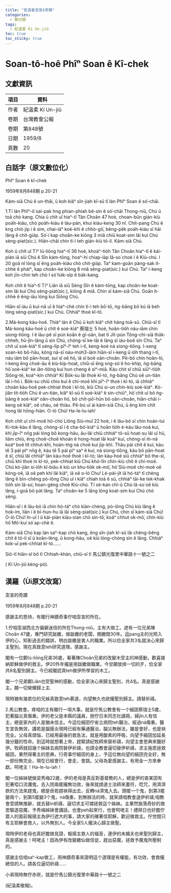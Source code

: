 ```yaml
---
title: "宣道會澎宣ê奇蹟"
categories:
  - 無分類
tags:
  - 紀溫柔 Kí Un-jiû
toc: true
toc_sticky: true
---
```


# Soan-tō-hoē Phîⁿ Soan ê Kî-chek

## 文獻資訊

| 項目 | 資料 |
|---|---|
| 作者 | 紀溫柔 Kí Un-jiû |
| 卷期 | 台灣教會公報 |
| 卷期 | 第848號 |
| 日期 | 1959/8 |
| 頁數 | 20 |

## 白話字（原文數位化）

Phîⁿ Soan ê kî-chek

1959年8月848期 p.20-21

Kám-siā Chú ê un-thāi, ū koh kiâⁿ sîn-jiah kî-sū tī lán Phîⁿ Soan ê só͘-chāi.

1.Tī lán Phîⁿ-ô͘ sai-pak hng phian-phiah bê-sìn ê só͘-chāi Thong-niû, Chú ū toā chò kang. Chia ū chi̍t uī hiaⁿ-tī Tân Choân 47 hoè, choan-bûn gián-kiù poa̍h-kiáu, chò poa̍h-kiáu ê láu-pán, khui kiáu-keng 30 nî. Chit-pang Chú ê kng chiò ji̍p i ê sim, chai-iáⁿ koè-khì ê chhò-gō͘, bêng-pe̍k poa̍h-kiáu sī hāi lâng ê chit-gia̍p. Só͘-í kap choân-ke kiōng 3 miâ chiū koat-sim lâi kui Chú sèng-piat(sic.). Hiān-chāi chin tì-ì teh gián-kiù tō-lí. Kám-siā Chú.

Koh ū chi̍t uī Tīⁿ Iú-liōng hiaⁿ-tī 36 hoè, khoàⁿ-tio̍h Tân Choân hiaⁿ-tī ê kái-piàn iā siū Chú ê Sîn kám-tōng, hoaⁿ-hí chiap-la̍p Iâ-so͘ choè I ê Kiù-chú. I 20 goā nî lóng sī ēng poa̍h-kiáu chò chit-gia̍p. Taⁿ kam-goān pàng-sak it-chhè ê pháiⁿ, kap choân-ke kiōng 8 miâ sèng-piat(sic.) kui Chú. Taⁿ í-keng koh jīn-chin teh chò I só͘ ha̍k-si̍p ê ba̍k-kang.

Koh chi̍t ê hiaⁿ-tī Tīⁿ Liân iā siū Sèng Sîn ê kám-tōng, kap choân-ke koat-sim lâi kui Chú sèng-piat(sic.), kiōng 4 miâ. Chin sī kám-siā Chú. Goān it-chhè ê êng-iāu lóng kui Siōng Chú.

Hiān-sî iáu ū kuí-nā uī ê hiaⁿ-ché chin tì-ì teh bō͘-tō, ǹg-bāng bô kú iā beh lóng sèng-piat(sic.) kui Chú. Chhiáⁿ thoè kî-tō.

2.Má-kong kàu-hoē. Thiàⁿ lán ê Chú ū koh kiâⁿ chi̍t hāng toā-sū. Chiū-sī tī Má-kong kàu-hoē ū chi̍t ê soè-kiáⁿ 蔡瑞士 5 hoè, hoān-tio̍h náu-iām chin siong-tiōng. I ê lāu-pē sī pún koān ê gī-oān, bat tī Ji̍t-pún Tông-chì-siā tha̍k-chheh, hū-jîn-lâng ū sìn Chú, chóng-sī ke-lāi ê lâng sī iáu-boē sìn Chú. Taⁿ chit uī soè-kiáⁿ tī séng-li̍p pīⁿ-īⁿ teh i-tī, keng-koè ná siong-tiōng. I-seng soan-kò bô-hāu, kóng nā-sī náu-moh3-iām hiān-sî í-keng ū io̍h thang i-tī, náu iām bô pān-hoat, sui sī oē hó, iā sī boē oân-choân. Pē-bó chin hoân-ló, í-keng ēng choè-āu ê kiù-kip-hoat, chiū-sī ēng sng-sò͘ ê ho-khip, ǹg-bāng hō͘ soè-kiáⁿ ke iân-tiông kuí hun cheng ê sìⁿ-miā. Kàu chit sî chiū siūⁿ-tio̍h Siōng-tè, koáⁿ-kín chhiáⁿ Kí Bo̍k-su lâi thoè kî-tó, ǹg-bāng Chú oē un-tián lâi i-hó i. Bo̍k-su chiū chio kuí ê chí-moē khì pīⁿ-īⁿ thoè i kî-tó, iā chhiáⁿ choân kàu-hoē pek-chhiat thoè i kî-tó, kiû Chú si-un chín-kiù soè-kiáⁿ. Kó-jiân tit-tio̍h Chú ê un-tián, kiâⁿ kî-sū tī soè-kiáⁿ ê sin-chiūⁿ, hō͘ chit uī bô ǹg-bāng ê soè-kiáⁿ oân-choân hó, bô chi̍t-pō͘-hūn bô oân-choân, hiān-chāi í-keng oē kiâⁿ, oē cháu, oē thiàu. Pē-bú uī ài kám-siā Chú, ū ēng kim chi̍t hong lâi hōng-hiàn. O-ló Chú! Ha-le-lu-iah!

Koh chi̍t uī chí-moê hō-chò Liông Siù-muî 22 hoè, i ê lāu-bó sī chin hoán-tuì Ki-tok-kàu ê lâng, chóng-sī i ê cha-bó͘-kiáⁿ ū hoān tio̍h é-káu lâu-noā kuí, khì ji̍p-īⁿ nn̄g pái lóng bô kong-hāu, āu-lâi chiū chhiáⁿ tō-sū hoat-su lâi uī hû, liām chiù, ēng choē-choē khoán ê hong-hoat lâi koáⁿ kuí, chóng-sī m̄-nā koáⁿ boē tit chhut-khì, hoán-tńg ná choē kuí ji̍p-khì. Thâu pái chi̍t ê kuí, kàu tē 3 pái pìⁿ nn̄g ê, kàu tē 5 pái pìⁿ saⁿ ê kuí, ná siong-tiōng, kàu bô pān-hoat ê sî, chiū lâi chhiáⁿ lán kàu-hoē thoè i kî-tó; lán kàu-hoē siū chhiáⁿ bô the-sî, chiū khì thoè in kî-tó, pek-chhiat kiû Chú khó-lîn chín-kiù chit ê chí-moē. Chú kó-jiân si-lo̍h kî-biāu ê kiù un khu-tio̍k ok-mô͘, hō͘ Siù-moê chí-moē oē kóng-oē, iā oē peh khí lâi kiâⁿ, iā oē o-ló Chu! Lé-pài-ji̍t iā hó-táⁿ tī chèng lâng ê bīn-chêng pò-iông Chú uī i kiâⁿ chiah toā ê sū, chhiáⁿ tāi-ke tek-khak tio̍h sìn Iâ-so͘, hoan-gêng choè Kiù-chú. Tī sè-kan chí-ū Chú Iâ-so͘ oē kiù lâng, í-goā bô pa̍t lâng. Taⁿ choân-ke 5 lâng lóng koat-sim kui Chú chò sèng.

Hiān-sî i ê lāu-bó iā chin hó-táⁿ chò kiàn-chèng, pò-iông Chú kiù lâng ê hok-im, liān i ê bī-hun-hu iā lâi sèng-piat(sic.) kui Chú, chin sī kám-siā Chú! O-ló Chú! In-uī I ū kái-piàn kiáu-sian chò sìn-tô͘, koáⁿ chhut ok-mô͘, chín-kiù hō͘ Mô͘-kuí só͘ ap-chè ê.

Kám-siā Chú kap lán saⁿ-kap chò kang, ēng sîn-jiah kî-sū lâi chèng-bêng chit ê tō-lí sī ū koân-lêng, ū kong-hāu, oē kiù lóng-chóng sìn ê lâng. Chhiáⁿ kok-uī pek-chhiat kî-tó......

Sió-tī hiān-sî bô tī Chhiah-khàn, chiū-sī tī 馬公鎮光復里中華路十一號之二

( Kí Un-jiû kèng-pò).

## 漢羅（Ùi原文改寫）

澎宣的奇蹟

1959年8月848期 p.20-21

感謝主的恩待，有閣行神蹟奇事佇咱澎宣的所在。

1.佇咱澎湖西北方偏僻迷信的所在Thong-niû，主有大做工。遮有一位兄弟陳Choân 47歲，專門研究跋繳，做跋繳的老闆，開繳間30年。這pang主的光照入伊的心，知影過去的錯誤，明白跋繳是害人的職業。所以佮全家共3名就決心來歸主聖別。現在真致意teh研究道理。感謝主。

閣有一位鄭Iú-liōng兄弟36歲，看著陳Choân兄弟的改變木受主的神感動，歡喜接納耶穌做伊的救主。伊20外年攏是用跋繳做職業。今甘願放拺一切的歹，佮全家共8名聖別歸主。今已經閣認真teh做伊所學習的木工。

閣一个兄弟鄭Liân也受聖神的感動，佮全家決心來歸主聖別，共4名。真是感謝主。願一切榮耀歸上主.

現時猶有幾若位的兄姊真致意teh慕道，向望無久也欲攏聖別歸主。請替祈禱。

2.馬公教會。疼咱的主有閣行一項大事。就是佇馬公教會有一个細囝蔡瑞士5歲，犯著腦災真傷重。伊的老父是本縣的議員，捌佇日本同志社讀冊，婦jîn人有信主，總是家內的人是猶未信主。今這位細囝佇省立病院teh醫治，經過ná傷重。醫生宣告無效，講若是腦膜炎現時已經有藥通醫治，腦災無辦法，雖是會好，也是袂完全。父母真煩惱，已經用最後的救急法，就是用酸素的呼吸，向望予細囝加延長幾分鐘的性命。到這時就想著上帝，趕緊請紀牧師來替祈禱，向望主會恩典來醫好伊。牧師就招幾个姊妹去病院替伊祈禱，也請全教會逼切替伊祈禱，求主施恩拯救細囝。果然得著主的恩典，行奇事佇細囝的身上，予這位無向望的細囝完全好，無一部份無完全，現在已經會行，會走，會跳。父母為愛感謝主，有用金一方來奉獻。呵咾主！Ha-le-lu-iah！

閣一位姊妹號做梁秀梅22歲，伊的老母是真反對基督教的人，總是伊的查某囝有犯著啞口流瀾鬼，去入院兩擺攏無功效，後來就請道士法師來畫符，唸咒，用濟濟款的方法來趕鬼，總是毌若趕袂得出去，反轉ná濟鬼入去。頭擺一个鬼，到第3擺變兩个，到第5擺變3个鬼，ná傷重，到無辦法的時，就來請咱教會退伊祈禱;咱教會受請無推辭，就去替in祈禱，逼切求主可憐拯救這个姊妹。主果然施落奇妙的救恩驅逐惡魔，予秀梅姊妹會講話，也會peh起來行，也會呵咾主！禮拜日也好膽佇眾人的面前報揚主為伊行遮大的事，請大家的確著信耶穌，歡迎做救主。佇世間只有主耶穌會救人，以外無別人。今全家5人攏決心歸主做聖。

現時伊的老母也真好膽做見證，報揚主救人的福音，連伊的未婚夫也來聖別歸主，真是感謝主！呵咾主！因為伊有改變繳仙做信徒，趕出惡魔，拯救予魔鬼所壓制的。

感謝主佮咱saⁿ-kap做工，用神蹟奇事來證明這个道理是有權能，有功效，會救攏總信的人。請各位逼切祈禱......

小弟現時無佇赤崁，就是佇馬公鎮光復里中華路十一號之二

(紀溫柔敬報)。
